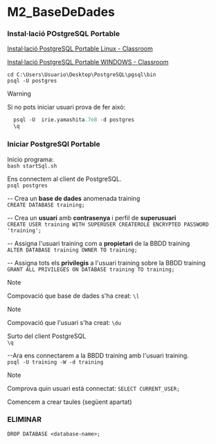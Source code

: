 # M2_BaseDeDades

### Instal·lació POstgreSQL Portable

[Instal·lació PostgreSQL Portable Linux - Classroom](https://classroom.google.com/c/NzA1MTYyMjgyNDU1/m/NzI2NDA1NDEzOTI1/details)

[Instal·lació PostgreSQL Portable WINDOWS - Classroom](https://classroom.google.com/c/NzA1MTYyMjgyNDU1/m/NzI2NjI1NjE5OTgx/details)

```
cd C:\Users\Usuario\Desktop\PostgreSQL\pgsql\bin  
psql -U postgres
```
>[!WARNING]  
>Si no pots iniciar usuari prova de fer això:
>```sql
>   psql -U  irie.yamashita.7e8 -d postgres
>   \q
>```

### Iniciar PostgreSQl Portable
Inicio programa:  
`bash startSql.sh`

Ens connectem al client de PostgreSQL.  
`psql postgres`
  
-- Crea un **base de dades** anomenada training  
`CREATE DATABASE training;`

-- Crea un **usuari** amb **contrasenya** i perfil de **superusuari**   
`CREATE USER training WITH SUPERUSER CREATEROLE ENCRYPTED PASSWORD 'training';`

-- Assigna l'usuari training com a **propietari** de la BBDD training  
`ALTER DATABASE training OWNER TO training;`

-- Assigna tots els **privilegis** a l'usuari training sobre la BBDD training  
`GRANT ALL PRIVILEGES ON DATABASE training TO training;`

>[!NOTE]
> Compovació que base de dades s'ha creat: `\l`

>[!NOTE]
> Compovació que l'usuari s'ha creat: `\du`

Surto del client PostgreSQL  
`\q`

--Ara ens connectarem a la BBDD training amb l'usuari training.  
`psql -U training -W -d training`

>[!NOTE]
>Comprova quin usuari està connectat: `SELECT CURRENT_USER;`

Comencem a crear taules (següent apartat)

### ELIMINAR
`DROP DATABASE <database-name>;`


